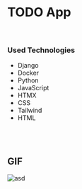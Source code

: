 #  TODO App
<br>

### Used Technologies

-  Django 
-  Docker
-  Python
-  JavaScript 
-  HTMX 
-  CSS
-  Tailwind
-  HTML
<br>
<br>

## GIF

![asd](https://github.com/enesylmzx42/Django-Docker-ListApp/assets/117593621/79b61c7a-d0dc-4ffb-8603-d6d393555264)

